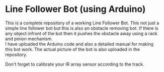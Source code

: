 # Line Follower Bot (using Arduino)
This is a complete repository of a working Line Follower Bot. This not just a simple line follower bot but this is also an obstacle removing bot. If there is any object infront of the bot then it pushes the obstacle away using a rack and pinion mechanism.
</br>
I have uploaded the Arduino code and also a detailed manual for making this bot work. The actual picture of the bot is also uploaded in the repository.

Don't forget to calibrate your IR array sensor according to the track.
